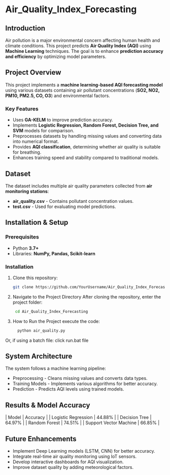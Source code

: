 # Air_Quality_Index_Forecasting

## Introduction
Air pollution is a major environmental concern affecting human health and climate conditions. This project predicts **Air Quality Index (AQI)** using **Machine Learning** techniques. The goal is to enhance **prediction accuracy and efficiency** by optimizing model parameters.

## Project Overview
This project implements a **machine learning-based AQI forecasting model** using various datasets containing air pollutant concentrations (**SO2, NO2, PM10, PM2.5, CO, O3**) and environmental factors.

### **Key Features**
- Uses **GA-KELM** to improve prediction accuracy.
- Implements **Logistic Regression, Random Forest, Decision Tree, and SVM** models for comparison.
- Preprocesses datasets by handling missing values and converting data into numerical format.
- Provides **AQI classification**, determining whether air quality is suitable for breathing.
- Enhances training speed and stability compared to traditional models.

## Dataset
The dataset includes multiple air quality parameters collected from **air monitoring stations**:
- **air_quality.csv** - Contains pollutant concentration values.
- **test.csv** - Used for evaluating model predictions.

## Installation & Setup
### **Prerequisites**
- Python **3.7+**
- Libraries: **NumPy, Pandas, Scikit-learn**

### **Installation**
1. Clone this repository:
   ```bash
   git clone https://github.com/YourUsername/Air_Quality_Index_Forecasting.git
   
2. Navigate to the Project Directory
After cloning the repository, enter the project folder:
    ```bash
     cd Air_Quality_Index_Forecasting
    
3. How to Run the Project
execute the code:
    ```bash
      python air_quality.py
  Or, if using a batch file:  click run.bat file

## System Architecture
The system follows a machine learning pipeline:
- Preprocessing - Cleans missing values and converts data types.
- Training Models - Implements various algorithms for better accuracy.
- Prediction - Predicts AQI levels using trained models.
  
## Results & Model Accuracy
| Model | Accuracy | 
| Logistic Regression | 44.88% | 
| Decision Tree | 64.97% | 
| Random Forest | 74.51% | 
| Support Vector Machine | 66.85% | 


## Future Enhancements
- Implement Deep Learning models (LSTM, CNN) for better accuracy.
- Integrate real-time air quality monitoring using IoT sensors.
- Develop interactive dashboards for AQI visualization.
- Improve dataset quality by adding meteorological factors.











